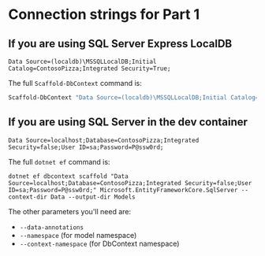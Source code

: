 # Connection strings for Part 1

## If you are using SQL Server Express LocalDB

```text
Data Source=(localdb)\MSSQLLocalDB;Initial Catalog=ContosoPizza;Integrated Security=True;
```

The full `Scaffold-DbContext` command is:

```powershell
Scaffold-DbContext "Data Source=(localdb)\MSSQLLocalDB;Initial Catalog=ContosoPizza;Integrated Security=True;" Microsoft.EntityFrameworkCore.SqlServer -ContextDir Data -OutputDir Models
```

## If you are using SQL Server in the dev container

```text
Data Source=localhost;Database=ContosoPizza;Integrated Security=false;User ID=sa;Password=P@ssw0rd;
```

The full `dotnet ef` command is:

```dotnet-cli
dotnet ef dbcontext scaffold "Data Source=localhost;Database=ContosoPizza;Integrated Security=false;User ID=sa;Password=P@ssw0rd;" Microsoft.EntityFrameworkCore.SqlServer --context-dir Data --output-dir Models
```

The other parameters you'll need are:

- `--data-annotations`
- `--namespace` (for model namespace)
- `--context-namespace` (for DbContext namespace)
